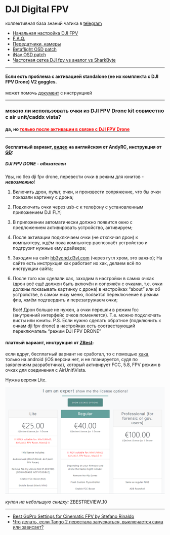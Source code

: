 
# DJI Digital FPV
коллективная база знаний чатика в [telegram](https://t.me/djifpvrus)

* [Начальная настройка DJI FPV](https://djifpv.ru/first-steps/)
* [F.A.Q.](https://djifpv.ru/FAQ/)
* [Передатчики, камеры](https://djifpv.ru/unit-vs-vista/)
* [Betaflight OSD patch](https://djifpv.ru/osd-patch/)
* [iNav OSD patch](https://djifpv.ru/inav-osd-patch/)
* [Частотная сетка DJI fpv vs аналог vs SharkByte](https://djifpv.ru/freq/)

---

#### Если есть проблема с активацией standalone (не их комплекта с DJI FPV Drone) V2 goggles.

может помочь [документ](https://docs.google.com/document/d/1T6fUOv4TjPwUuy8nDpnhJME348c4_WQYBkIPcGWFmtA/edit) с инструкцией


---
### можно ли использовать очки из DJI FPV Drone kit совместно с air unit/caddx vista?

#### **да**, но <u><span style="color:red;">только после активации в связке с DJI FPV Drone</span></u>

----

#### бесплатный вариант, [видео](https://youtu.be/HnKkViZMgZA) на английском от AndyRC, инструкция от [GD](https://t.me/djifpvrus/103124):
##### _DJI FPV DONE - обязателен_

Увы, но без dji fpv drone, перевести очки в режим для юнитов - _**невозможно**_!

1. Включить дрон, пульт, очки, и произвести сопряжение, что бы очки показали картинку с дрона;

2. Подключить очки через usb-c к телефону с установленным приложением DJI FLY;

3. В приложении автоматически должно появится окно с предложением активировать устройство, активируем;

4. После активации подключаем очки (не отключая дрон) к компьютеру, ждём пока компьютер распознаёт устройство и подгрузит нужные ему драйвера;

5. Заходим на сайт [hb3yond.d3vl.com](https://b3yond.d3vl.com/) (через гугл хром, это важно);
   На сайте есть инструкция как работает их хак, делаем всё по инструкции сайта;

6. После того как сделали хак, заходим в настройки в самих очках (дрон всё ещё должен быть включён и сопряжён с очками, т.е. очки должны показывать картинку с дрона) в настройках “about” или об устройстве, в самом низу меню, появится переключение в режим фпв, жмём подтвердить и перезагружаем очки;

   Всё! Дрон больше не нужен, а очки перешли в режим fcc (внутренний интерфейс очков поменяется). Т.е. можно подключать висты или юниты. 
   P.S. Если нужно сделать обратное (подключить к очкам dji fpv drone) в настройках есть соотвествующий переключатель “режим DJI FPV DRONE”

#### платный вариант, инструкция от [ZBest](https://youtu.be/hIBwNcfBJbs):
если вдруг, бесплатный вариант не сработал, то с помощью [хака](https://drone-hacks.com), только на android (iOS версии нет, и не планируется, судя по заявлениям разработчика), который активирует FCC, 5.8, FPV режим в очках для соединения с AirUnit\Vista. 

Нужна версия Lite. 

![lite](/pics/lite.png?raw=true)

*купон на небольшую скидку:* ZBESTREVIEW_10

----
- [Best GoPro Settings for Cinematic FPV by Stefano Rinaldo](https://filmfpv.com/best-gopro-settings-stabilization-for-cinematic-fpv/)
- [Что делать, если Tango 2 перестала запускаться, выключается сама или зависает?](https://djifpv.ru/tango-trouble/)
